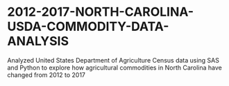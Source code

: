 # 2012-2017-NORTH-CAROLINA-USDA-COMMODITY-DATA-ANALYSIS
Analyzed United States Department of Agriculture Census data using SAS and Python to explore how agricultural commodities in North Carolina have changed from 2012 to 2017 
